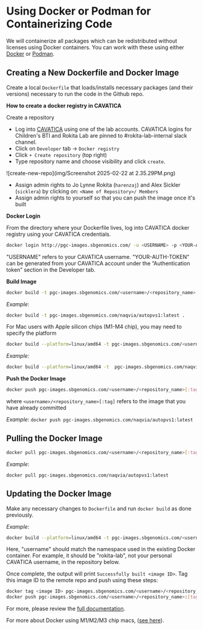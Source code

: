 # Using Docker or Podman for Containerizing Code

We will containerize all packages which can be redistributed without licenses using Docker containers. You can work with these using either [Docker](https://www.docker.com/) or [Podman](https://podman.io/).

## Creating a New Dockerfile and Docker Image 

Create a local `Dockerfile` that loads/installs necessary packages (and their versions) necessary to run the code in the Github repo.

**How to create a docker registry in CAVATICA**

Create a repository

- Log into [CAVATICA](https://cavatica.sbgenomics.com/) using one of the lab accounts. CAVATICA logins for Children's BTI and Rokita Lab are pinned to #rokita-lab-internal slack channel.
- Click on `Developer` tab -> `Docker registry`
- Click `+ Create repository` (top right)
- Type repository name and choose visibility and click `create`.

![create-new-repo](img/Screenshot 2025-02-22 at 2.35.29PM.png)

- Assign admin rights to Jo Lynne Rokita (`harenzaj`) and Alex Sickler (`sicklera`) by clicking on: `<Name of Repository>/ Members`
- Assign admin rights to yourself so that you can push the image once it's built

**Docker Login**

From the directory where your Dockerfile lives, log into CAVATICA docker registry using your CAVATICA credentials. 

```bash
docker login http://pgc-images.sbgenomics.com/ -u <USERNAME> -p <YOUR-AUTH-TOKEN>
```

"USERNAME" refers to your CAVATICA username.
"YOUR-AUTH-TOKEN" can be generated from your CAVATICA account under the “Authentication token” section in the Developer tab.

**Build Image**

```bash
docker build -t pgc-images.sbgenomics.com/<username>/<repository_name>[:tag] .
```

*Example*: 
```bash
docker build -t pgc-images.sbgenomics.com/naqvia/autopvs1:latest .
```

For Mac users with Apple silicon chips (M1-M4 chip), you may need to specify the platform

```bash
docker build --platform=linux/amd64 -t pgc-images.sbgenomics.com/<username>/<repository_name>[:tag] .
```

*Example*: 

```bash
docker build --platform=linux/amd64 -t  pgc-images.sbgenomics.com/naqvia/autopvs1:latest .
```

**Push the Docker Image**

```bash
docker push pgc-images.sbgenomics.com/<username>/<repository_name>[:tag]
```

where `<username>/<repository_name>[:tag]` refers to the image that you have already committed

*Example*: `docker push pgc-images.sbgenomics.com/naqvia/autopvs1:latest`

## Pulling the Docker Image

```bash
docker pull pgc-images.sbgenomics.com/<username>/<repository_name>[:tag]:<tagname>
```

*Example*: 
```
docker pull pgc-images.sbgenomics.com/naqvia/autopvs1:latest
```

## Updating the Docker Image

Make any necessary changes to `Dockerfile` and run `docker build` as done previously. 

*Example*: 
```bash
docker build --platform=linux/amd64 -t pgc-images.sbgenomics.com/<username>/<repository_name>:latest .
```

Here, "username" should match the namespace used in the existing Docker container. For example, it should be "rokita-lab", not your personal CAVATICA username, in the repository below.

Once complete, the output will print `Successfully built <image ID>`. Tag this image ID to the remote repo and push using these steps: 

```bash
docker tag <image ID> pgc-images.sbgenomics.com/<username>/<repository_name>:[tag]
docker push pgc-images.sbgenomics.com/<username>/<repository_name>:[tag]
```

For more, please review the [full documentation](https://docs.sevenbridges.com/docs/manage-docker-repositories-advance-access).

For more about Docker using M1/M2/M3 chip macs, ([see here](https://tutorials.tinkink.net/en/mac/how-to-use-docker-on-m1-mac.html)).
